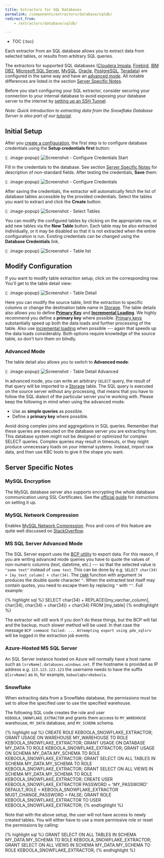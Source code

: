 ```yaml
---
title: Extractors for SQL Databases
permalink: /components/extractors/database/sqldb/
redirect_from:
    - /extractors/database/sqldb/

---
```


* TOC
{:toc}

Each extractor from an SQL database allows you to extract data from selected tables, or results from arbitrary SQL queries.

The extractors for supported SQL databases ([Cloudera Impala](https://www.cloudera.com/products/open-source/apache-hadoop/impala.html), 
[Firebird](http://www.firebirdsql.org/), [IBM DB2](https://www.ibm.com/analytics/us/en/technology/db2/), 
[Microsoft SQL Server](https://www.microsoft.com/en-us/sql-server/), [MySQL](https://www.mysql.com/),
[Oracle](https://www.oracle.com/index.html), [PostgreSQL](https://www.postgresql.org/), [Teradata](https://www.teradata.com/)) are configured
in the same way and have an [advanced mode](/components/extractors/database/sqldb/#advanced-mode). All notable differences are listed 
in the section [Server Specific Notes](#server-specific-notes).

Before you start configuring your SQL extractor, consider securing your connection to your internal database to avoid exposing 
your database server to the internet by [setting up an SSH Tunnel](/components/extractors/database/#connecting-to-database).

*Note: Quick introduction to extracting data from the Snowflake Database Server is also part of our [tutorial](/tutorial/load/database/).*

## Initial Setup
After you [create a configuration](/components/#creating-component-configuration), the first step is to configure database credentials using the **Setup credentials first** button:

{: .image-popup}
![Screenshot - Configure Credentials Start](/components/extractors/database/sqldb/sqldb-1.png)

Fill in the credentials to the database. See section [Server Specific Notes](#server-specific-notes) for description of non-standard fields.
After testing the credentials, **Save** them:

{: .image-popup}
![Screenshot - Configure Credentials](/components/extractors/database/sqldb/sqldb-2.png)

After saving the credentials, the extractor will automatically fetch the list of database tables accessible by the provided credentials.
Select the tables you want to extract and click the **Create** button:

{: .image-popup}
![Screenshot - Select Tables](/components/extractors/database/sqldb/sqldb-3.png)

You can modify the configured tables by clicking on the appropriate row, or add new tables via the **New Table** button.
Each table may be also extracted individually, or it may be disabled so that it is not extracted when the entire configuration is run.
Existing credentials can be changed using the **Database Credentials** link.

{: .image-popup}
![Screenshot - Table list](/components/extractors/database/sqldb/sqldb-4.png)

## Modify Configuration
If you want to modify table extraction setup, click on the corresponding row. You'll get to the table detail view:

{: .image-popup}
![Screenshot - Table Detail](/components/extractors/database/sqldb/sqldb-5.png)

Here you can modify the source table, limit the extraction to specific columns or change the destination table name in
[Storage](/storage/). The table details also allows you to define [**Primary Key**](/storage/tables/#primary-keys)
and [**Incremental Loading**](/storage/tables/#incremental-loading).
We highly recommend you define a **primary key** where possible. [Primary keys](/storage/tables/#primary-keys) substantially
speed up both the data loads and further processing of the table. Also
use [incremental loading](/storage/tables/#incremental-loading) when possible --- again that speeds up the data loads considerably.
Both options require knowledge of the source table, so don't turn them on blindly.

### Advanced Mode
The table detail also allows you to switch to **Advanced mode**:

{: .image-popup}
![Screenshot - Table Detail Advanced](/components/extractors/database/sqldb/sqldb-6.png)

In advanced mode, you can write an arbitrary `SELECT` query, the result of that query will be imported to a
[Storage](/storage/) table. The SQL query is executed on the source server without any processing, that means that
you have to follow the SQL dialect of the particular server you're working with.
Please keep the following in mind when using the advanced mode:

- Use as **simple queries** as possible.
- Define a **primary key** where possible.

Avoid doing complex joins and aggregations in SQL queries.
Remember that these queries are executed on the database server you are extracting from.
This database system might not be designed or optimized for complex SELECT queries.
Complex queries may result in timeouts, or they might produce unnecessary loads on your internal systems.
Instead, import raw data, and then use KBC tools to give it the shape you want.

## Server Specific Notes

### MySQL Encryption
The MySQL database server also supports encrypting the whole database communication using SSL Certificates. See the
[official guide](http://dev.mysql.com/doc/refman/5.7/en/creating-ssl-files-using-openssl.html) for instructions on setting it up.

### MySQL Network Compression
Enables [MySQL Network Compression](https://dev.mysql.com/doc/refman/5.7/en/group-replication-message-compression.html). Pros and cons
of this feature are quite well discussed on [StackOverflow](https://stackoverflow.com/questions/2506460/when-should-i-use-mysql-compressed-protocol).

### MS SQL Server Advanced Mode
The SQL Server export uses the [BCP utility](https://docs.microsoft.com/en-us/sql/tools/bcp-utility?view=sql-server-2017) to export data.
For this reason, if you are writing advanced mode queries you have to quote the values of non-numeric columns (text, datetime, etc.) --- so that the selected
value is `"some text"` instead of `some text`. This can be done by e.g. `SELECT char(34) + [my_text_column] + char(34)`.
The [`CHAR`](https://docs.microsoft.com/en-us/sql/t-sql/functions/char-transact-sql?view=sql-server-2017) function with argument `34` produces
the double quote character `"`.
When the extracted text itself may contain quotes, you need to escape them by replacing `"` with `""`. Full example:

{% highlight sql %}
SELECT char(34) + REPLACE([my_varchar_column], char(34), char(34) + char(34)) + char(34) FROM [my_table]
{% endhighlight %}

The extractor will still work if you don't do these things, but the BCP will fail and the backup, much slower method
will be used. In that case the message  `BCP command failed: ... Attempting export using pdo_sqlsrv` will be logged in the extraction
job events.

### Azure-Hosted MS SQL Server
An SQL Server instance hosted on Azure will normally have a host name such as `[srvName].databases.windows.net`.
If the hostname is provided as IP address e.g. `123.123.123.123` the username needs to have the suffix `@[srvName]` as in, for example, `keboola@srvKeboola`.

### Snowflake
When extracting data from a Snowflake database, the permissions must be set to allow the
specified user to use the specified warehouse.

The following SQL code creates the role and user `KEBOOLA_SNOWFLAKE_EXTRACTOR` and grants them access
to `MY_WAREHOUSE` warehouse, `MY_DATA` database, and `MY_SCHEMA` schema.

{% highlight sql %}
CREATE ROLE KEBOOLA_SNOWFLAKE_EXTRACTOR;
GRANT USAGE ON WAREHOUSE MY_WAREHOUSE TO ROLE KEBOOLA_SNOWFLAKE_EXTRACTOR;
GRANT USAGE ON DATABASE MY_DATA TO ROLE KEBOOLA_SNOWFLAKE_EXTRACTOR;
GRANT USAGE ON SCHEMA MY_DATA.MY_SCHEMA TO ROLE KEBOOLA_SNOWFLAKE_EXTRACTOR;
GRANT SELECT ON ALL TABLES IN SCHEMA MY_DATA.MY_SCHEMA TO ROLE KEBOOLA_SNOWFLAKE_EXTRACTOR;
GRANT SELECT ON ALL VIEWS IN SCHEMA MY_DATA.MY_SCHEMA TO ROLE KEBOOLA_SNOWFLAKE_EXTRACTOR;
CREATE USER KEBOOLA_SNOWFLAKE_EXTRACTOR PASSWORD = 'MY_PASSWORD' DEFAULT_ROLE = KEBOOLA_SNOWFLAKE_EXTRACTOR MUST_CHANGE_PASSWORD = FALSE;
GRANT ROLE KEBOOLA_SNOWFLAKE_EXTRACTOR TO USER KEBOOLA_SNOWFLAKE_EXTRACTOR;
{% endhighlight %}

Note that with the above setup, the user will not have access to newly created tables.
You will either have to use a more permissive role or reset the permissions by calling:

{% highlight sql %}
GRANT SELECT ON ALL TABLES IN SCHEMA MY_DATA.MY_SCHEMA TO ROLE KEBOOLA_SNOWFLAKE_EXTRACTOR;
GRANT SELECT ON ALL VIEWS IN SCHEMA MY_DATA.MY_SCHEMA TO ROLE KEBOOLA_SNOWFLAKE_EXTRACTOR;
{% endhighlight %}
